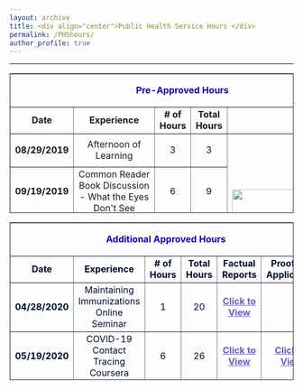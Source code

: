 ```yaml
---
layout: archive
title: <div align="center">Public Health Service Hours </div>  
permalink: /PHShours/
author_profile: true
---  
```

<hr size="6" width="100%" color="navy">


<table style="border-collapse: collapse; width: 100%; height: 248px;" border="1">
<tbody>
<tr style="height: 18px;">
<td style="width: 19.8285%; text-align: center; font-size: 16px; height: 18px;" colspan="5">
<p><span style="color: #1900b5;"><strong>Pre-Approved Hours</strong></span></p>
</td>
</tr>
<tr style="height: 15px;">
<td style="width: 19.8285%; height: 15px; text-align: center; font-size: 16px;"><strong>Date</strong></td>
<td style="width: 29.2295%; height: 15px; text-align: center; font-size: 16px;"><strong>Experience</strong></td>
<td style="width: 10.942%; height: 15px; text-align: center; font-size: 16px;"><strong># of Hours</strong></td>
<td style="width: 20%; height: 15px; text-align: center; font-size: 16px;"><strong>Total Hours</strong></td>
<td style="width: 20%; height: 15px;">&nbsp;</td>
</tr>
<tr style="height: 43px;">
<td class="selected" style="width: 19.8285%; text-align: center; height: 43px; font-size: 16px;">
<div class="wrap">
<div>
<p><strong>08/29/2019</strong></p>
</div>
</div>
</td>
<td style="width: 29.2295%; height: 43px; text-align: center; font-size: 16px;">Afternoon of Learning</td>
<td style="width: 10.942%; height: 43px; text-align: center; font-size: 16px;">3</td>
<td style="width: 20%; height: 43px; text-align: center; font-size: 16px;">3</td>
<td style="width: 20%; height: 215px; font-size: 16px;" rowspan="5"><img src="https://pbs.twimg.com/media/DGtemVQWAAABJCF.jpg" alt="" width="209" height="209" /></td>
</tr>
<tr style="height: 43px;">
<td class="selected" style="width: 19.8285%; text-align: center; height: 43px; font-size: 16px;">
<div class="wrap">
<div>
<p><strong>09/19/2019</strong></p>
</div>
</div>
</td>
<td style="width: 29.2295%; height: 43px; text-align: center;font-size: 16px;">Common Reader Book Discussion - What the Eyes Don't See</td>
<td style="width: 10.942%; height: 43px; text-align: center; font-size: 16px;">6</td>
<td style="width: 20%; height: 43px; text-align: center; font-size: 16px;">9</td>
</tr>
<tr style="height: 43px;">
<td class="selected" style="width: 19.8285%; text-align: center; height: 43px; font-size: 16px;">
<div class="wrap">
<div>
<p><strong>10/10/2019</strong></p>
</div>
</div>
</td>
<td style="width: 29.2295%; height: 43px; text-align: center; font-size: 16px;">Interprofessional Learning in Health Care (IPLH) 1</td>
<td style="width: 10.942%; height: 43px; text-align: center; font-size: 16px;">4</td>
<td style="width: 20%; height: 43px; text-align: center; font-size: 16px;">13</td>
</tr>
<tr style="height: 43px;">
<td class="selected" style="width: 19.8285%; text-align: center; height: 43px; font-size: 16px;">
<div class="wrap">
<div>
<p><strong>01/09/2020</strong></p>
</div>
</div>
</td>
<td style="width: 29.2295%; height: 43px; text-align: center; font-size: 16px;">Interprofessional Learning in Health Care (IPLH) 2</td>
<td style="width: 10.942%; height: 43px; text-align: center; font-size: 16px;">3</td>
<td style="width: 20%; height: 43px; text-align: center; font-size: 16px;">16</td>
</tr>
<tr style="height: 43px;">
<td class="selected" style="width: 19.8285%; text-align: center; height: 43px; font-size: 16px;">
<div class="wrap">
<div>
<p><strong>02/13/2020</strong></p>
</div>
</div>
</td>
<td style="width: 29.2295%; height: 43px; text-align: center; font-size: 16px;">Interprofessional Learning in Health Care (IPLH) 3</td>
<td style="width: 10.942%; height: 43px; text-align: center; font-size: 16px;">3</td>
<td style="width: 20%; height: 43px; text-align: center; font-size: 16px;">19</td>
</tr>
</tbody>
</table>




<table style="height: 280px; width: 100%; border-collapse: collapse; margin-left: auto; margin-right: auto;" border="1">
<tbody>
<tr style="height: 50px;">
<td style="width: 110.341%; font-size: 16px; height: 50px;" colspan="6">
<p style="text-align: center;"><span style="color: #1900b5;"><strong>Additional Approved Hours</strong></span></p>
</td>
</tr>
<tr style="height: 15px;">
<td style="width: 7.62024%; height: 15px; font-size: 16px; text-align: center;"><span style="color: #000d33;"><strong>Date</strong></span></td>
<td style="width: 29.4091%; height: 15px; font-size: 16px; text-align: center;"><span style="color: #000d33;"><strong>Experience</strong></span></td>
<td style="width: 18.1233%; height: 15px; font-size: 16px; text-align: center;"><span style="color: #000d33;"><strong># of Hours</strong></span></td>
<td style="width: 6.64273%; height: 15px; font-size: 16px; text-align: center;"><span style="color: #000d33;"><strong>Total Hours</strong></span></td>
<td style="width: 13.2047%; font-size: 16px; text-align: center; height: 15px;"><span style="color: #000d33;"><strong>Factual Reports</strong></span></td>
<td style="width: 35.3411%; font-size: 16px; text-align: center; height: 15px;"><span style="color: #000d33;"><strong>Proofs (If Applicable)</strong></span></td>
</tr>
<tr style="height: 43px;">
<td class="selected" style="width: 7.62024%; height: 43px; font-size: 16px;"><strong><span style="color: #000d33;">04/28/2020</span></strong></td>
<td style="width: 29.4091%; height: 43px; font-size: 16px; text-align: center;"><span style="color: #000d33;">Maintaining Immunizations Online Seminar</span></td>
<td style="width: 18.1233%; height: 43px; font-size: 16px; text-align: center;"><span style="color: #000d33;">1</span></td>
<td style="width: 6.64273%; height: 43px; font-size: 16px; text-align: center;"><span style="color: #000d33;">20</span></td>
<td style="width: 13.2047%; font-size: 16px; height: 43px; text-align: center;"><span style="color: #6a5acd;"><strong><a style="color: #6a5acd;" href="https://shalininair.com/files/SN_APE%201%20Immunizations%20Seminar.pdf" target="_blank" rel="noopener">Click to View</a></strong></span></td>
<td style="width: 35.3411%; font-size: 16px; height: 43px; text-align: center;">&nbsp;</td>
</tr>
<tr style="height: 43px;">
<td class="selected" style="width: 7.62024%; height: 43px; font-size: 16px;"><strong><span style="color: #000d33;">05/19/2020</span></strong></td>
<td style="width: 29.4091%; font-size: 16px; height: 43px; text-align: center;"><span style="color: #000d33;">COVID-19 Contact Tracing Coursera</span></td>
<td style="width: 18.1233%; height: 43px; font-size: 16px; text-align: center;"><span style="color: #000d33;">6</span></td>
<td style="width: 6.64273%; height: 43px; font-size: 16px; text-align: center;"><span style="color: #000d33;">26</span></td>
<td style="width: 13.2047%; font-size: 16px; height: 43px; text-align: center;"><span style="color: #6a5acd;"><strong><a style="color: #6a5acd;" href="https://shalininair.com/files/SN_APE%202%20Contact%20Tracing%201.pdf" target="_blank" rel="noopener">Click to View</a></strong></span></td>
<td style="width: 35.3411%; font-size: 16px; height: 43px; text-align: center;"><span style="color: #6a5acd;"><strong><a style="color: #6a5acd;" href="https://shalininair.com/files/Contact%20Tracing%201.pdf" target="_blank" rel="noopener">Click to View</a></strong></span></td>
</tr>
<tr style="height: 43px;">
<td class="selected" style="width: 7.62024%; height: 43px; font-size: 16px;"><strong><span style="color: #000d33;">08/03/2020</span></strong></td>
<td style="width: 29.4091%; height: 43px; font-size: 16px; text-align: center;"><span style="color: #000d33;">Measuring and Maximizing Impact of COVID-19 Contact Tracing</span></td>
<td style="width: 18.1233%; height: 43px; font-size: 16px; text-align: center;"><span style="color: #000d33;">3</span></td>
<td style="width: 6.64273%; height: 43px; font-size: 16px; text-align: center;"><span style="color: #000d33;">29</span></td>
<td style="width: 13.2047%; font-size: 16px; height: 43px; text-align: center;"><span style="color: #6a5acd;"><strong><a style="color: #6a5acd;" href="https://shalininair.com/files/SN_APE%203%20Contact%20Tracing%202.pdf" target="_blank" rel="noopener">Click to View</a></strong></span></td>
<td style="width: 35.3411%; font-size: 16px; height: 43px; text-align: center;"><span style="color: #6a5acd;"><strong><a style="color: #6a5acd;" href="https://shalininair.com/files/Contact%20Tracing%202.pdf" target="_blank" rel="noopener">Click to View</a></strong></span></td>
</tr>
<tr style="height: 43px;">
<td class="selected" style="width: 7.62024%; height: 43px; font-size: 16px;"><strong><span style="color: #000d33;">08/05/2020</span></strong></td>
<td style="width: 29.4091%; height: 43px; font-size: 16px; text-align: center;"><span style="color: #000d33;">Fighting COVID-19 with Epidemiology: A Johns Hopkins Teach-Out</span></td>
<td style="width: 18.1233%; height: 43px; font-size: 16px; text-align: center;"><span style="color: #000d33;">5</span></td>
<td style="width: 6.64273%; height: 43px; font-size: 16px; text-align: center;"><span style="color: #000d33;">34</span></td>
<td style="width: 13.2047%; font-size: 16px; height: 43px; text-align: center;"><span style="color: #6a5acd;"><strong><a style="color: #6a5acd;" href="https://shalininair.com/files/SN_APE%204%20Fighting%20COVID.pdf" target="_blank" rel="noopener">Click to View</a></strong></span></td>
<td style="width: 35.3411%; font-size: 16px; height: 43px; text-align: center;">&nbsp;</td>
</tr>
<tr style="height: 43px;">
<td class="selected" style="width: 7.62024%; height: 43px; font-size: 16px;"><strong><span style="color: #000d33;">09/05/2020</span></strong></td>
<td style="width: 29.4091%; height: 43px; font-size: 16px; text-align: center;"><span style="color: #000d33;">Essentials of Global Health</span></td>
<td style="width: 18.1233%; height: 43px; font-size: 16px; text-align: center;"><span style="color: #000d33;">65</span></td>
<td style="width: 6.64273%; height: 43px; font-size: 16px; text-align: center;"><span style="color: #000d33;">99</span></td>
<td style="width: 13.2047%; font-size: 16px; height: 43px; text-align: center;"><span style="color: #6a5acd;"><strong><a style="color: #6a5acd;" href="https://shalininair.com/files/SN_APE%205%20Global%20Health.pdf" target="_blank" rel="noopener">Click to View</a></strong></span></td>
<td style="width: 35.3411%; font-size: 16px; height: 43px; text-align: center;"><span style="color: #6a5acd;"><strong><a style="color: #6a5acd;" href="https://shalininair.com/files/Essentials%20of%20Global%20Health.pdf" target="_blank" rel="noopener">Click to View</a></strong></span></td>
</tr>
</tbody>
</table>
